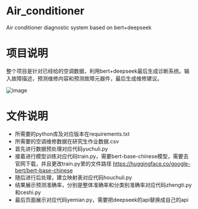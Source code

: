 # Air_conditioner
Air conditioner diagnostic system based on bert+deepseek

# 项目说明
整个项目是针对已经给的空调数据，利用bert+deepseek最后生成诊断系统。输入故障描述，预测维修内容和预测故障元器件，最后生成维修建议。

![image](https://github.com/user-attachments/assets/11ebb73f-4090-4f3d-8ebe-d728ba5edc76)

# 文件说明
* 所需要的python库及对应版本在requirements.txt
* 所需要的空调维修数据在研究生作业数据.csv
* 首先进行数据预处理对应代码yuchuli.py
* 接着进行模型训练对应代码train.py，需要bert-base-chinese模型，需要去官网下载，并且更改train.py里的文件路径
https://huggingface.co/google-bert/bert-base-chinese
* 随后进行后处理，建立映射表对应代码houchuli.py
* 结果展示预测准确率，分别是整体准确率和分类别准确率对应代码zhengti.py和ceshi.py
* 最后页面展示对应代码yemian.py，需要把deepseek的api替换成自己的api
